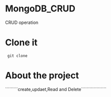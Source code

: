 # MongoDB_CRUD
CRUD operation 

# Clone it
````` git clone`````

# About the project
`````````create,updaet,Read and  Delete``````````````````

